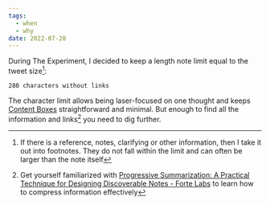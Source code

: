 ```yaml
---
tags:
  - when
  - why
date: 2022-07-28
---
```


During The Experiment, I decided to keep a length note limit equal to the tweet size[^202207281744-1]:

````
280 characters without links
````

The character limit allows being laser-focused on one thought and keeps [Content Boxes](..\Content_Box.md) straightforward and minimal. But enough to find all the information and links[^202207281744-2] you need to dig further.

[^202207281744-1]: If there is a reference, notes, clarifying or other information, then I take it out into footnotes. They do not fall within the limit and can often be larger than the note itself
[^202207281744-2]: Get yourself familiarized with [Progressive Summarization: A Practical Technique for Designing Discoverable Notes - Forte Labs](https://fortelabs.co/blog/progressive-summarization-a-practical-technique-for-designing-discoverable-notes/) to learn how to compress information effectively
